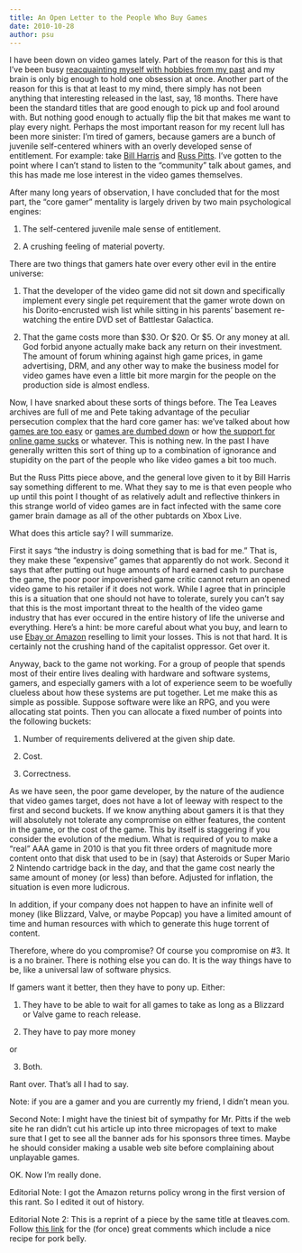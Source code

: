 ```yaml
---
title: An Open Letter to the People Who Buy Games
date: 2010-10-28
author: psu
---
```


I have been down on video games lately. Part of the reason for this is that I’ve been busy <a href="http://mutable-states.com/a-telescope-in-the-city.html">reacquainting myself with hobbies from my past</a> and my brain is only big enough to hold one obsession at once. Another part of the reason for this is that at least to my mind, there simply has not been anything that interesting released in the last, say, 18 months. There have been the standard titles that are good enough to pick up and fool around with. But nothing good enough to actually flip the bit that makes me want to play every night. Perhaps the most important reason for my recent lull has been more sinister: I’m tired of gamers, because gamers are a bunch of juvenile self-centered whiners with an overly developed sense of entitlement.  For example: take <a href="http://dubiousquality.blogspot.com/2010/10/open-letter-to-people-who-
make-games.html">Bill
Harris</a> and <a href="http://www.escapistmagazine.com/articles/view/columns/writersroom/8252
-Open-Letter-to-People-Who-Make-Games">Russ
Pitts</a>. I’ve gotten to the point where I can’t stand to listen to the “community” talk about games, and this has made me lose interest in the video games themselves.

After many long years of observation, I have concluded that for the most part, the “core gamer” mentality is largely driven by two main psychological engines:

1. The self-centered juvenile male sense of entitlement.

2. A crushing feeling of material poverty.

There are two things that gamers hate over every other evil in the entire universe:

1. That the developer of the video game did not sit down and specifically implement every single pet requirement that the gamer wrote down on his Dorito-encrusted wish list while sitting in his parents’ basement re-watching the entire DVD set of Battlestar Galactica.

2. That the game costs more than $30. Or $20. Or $5. Or any money at all. God forbid anyone actually make back any return on their investment. The amount of forum whining against high game prices, in game advertising, DRM, and any other way to make the business model for video games have even a little bit more margin for the people on the production side is almost endless.

Now, I have snarked about these sorts of things before. The Tea Leaves
archives are full of me and Pete taking advantage of the peculiar persecution
complex that the hard core gamer has: we&rsquo;ve talked about how <a href="http://tleaves.com/2007/08/15/hail-to-the-hard-core/">games are too
easy</a> or <a href="http://tleaves.com/2006/05/17/dumb-and-dumber/">games are
dumbed down</a> or how <a href="http://tleaves.com/2007/03/19/they-just-dont-
care/">the
support for online game sucks</a> or whatever. This is nothing new. In the past I have generally written
this sort of thing up to a combination of ignorance and stupidity on the part
of the people who like video games a bit too much.

But the Russ Pitts piece above, and the general love given to it by Bill Harris say something different to me. What they say to me is that even people who up until this point I thought of as relatively adult and reflective thinkers in this strange world of video games are in fact infected with the same core gamer brain damage as all of the other pubtards on Xbox Live.

What does this article say? I will summarize.

First it says “the industry is doing something that is bad for me.” That is, they make these “expensive” games that apparently do not work. Second it says that after putting out huge amounts of hard earned cash to purchase the game, the poor poor impoverished game critic cannot return an opened video game to his retailer if it does not work. While I agree that in principle this is a situation that one should not have to tolerate, surely you can’t say that this is the most important threat to the health of the video game industry that has ever occured in the entire history of life the universe and everything. Here’s a hint: be more careful about what you buy, and learn to use <a href="http://mutable-states.com/new-ratings-system.html">Ebay or Amazon</a> reselling to limit your losses. This is not that hard. It is certainly not the crushing hand of the capitalist oppressor. Get over it.

Anyway, back to the game not working. For a group of people that spends most of their entire lives dealing with hardware and software systems, gamers, and especially gamers with a lot of experience seem to be woefully clueless about how these systems are put together. Let me make this as simple as possible. Suppose software were like an RPG, and you were allocating stat points. Then you can allocate a fixed number of points into the following buckets:

1. Number of requirements delivered at the given ship date.

2. Cost.

3. Correctness.

As we have seen, the poor game developer, by the nature of the audience that video games target, does not have a lot of leeway with respect to the first and second buckets. If we know anything about gamers it is that they will absolutely not tolerate any compromise on either features, the content in the game, or the cost of the game. This by itself is staggering if you consider the evolution of the medium. What is required of you to make a “real” AAA game in 2010 is that you fit three orders of magnitude more content onto that disk that used to be in (say) that Asteroids or Super Mario 2 Nintendo cartridge back in the day, and that the game cost nearly the same amount of money (or less) than before. Adjusted for inflation, the situation is even more ludicrous.

In addition, if your company does not happen to have an infinite well of money (like Blizzard, Valve, or maybe Popcap) you have a limited amount of time and human resources with which to generate this huge torrent of content.

Therefore, where do you compromise? Of course you compromise on #3. It is a no brainer. There is nothing else you can do. It is the way things have to be, like a universal law of software physics.

If gamers want it better, then they have to pony up. Either:

1. They have to be able to wait for all games to take as long as a Blizzard or Valve game to reach release.

2. They have to pay more money

or

3. Both.

Rant over. That’s all I had to say.

Note: if you are a gamer and you are currently my friend, I didn’t mean you.

Second Note: I might have the tiniest bit of sympathy for Mr. Pitts if the web site he ran didn’t cut his article up into three micropages of text to make sure that I get to see all the banner ads for his sponsors three times. Maybe he should consider making a usable web site before complaining about unplayable games.

OK. Now I’m really done.

Editorial Note: I got the Amazon returns policy wrong in the first version of this rant. So I edited it out of history.

Editorial Note 2: This is a reprint of a piece by the same title at tleaves.com. Follow <a href="http://tleaves.com/2010/10/28/an-open-letter-to-the-people-who-buy-games/index.html">this link</a> for the (for once) great comments which include a nice recipe for pork belly.
